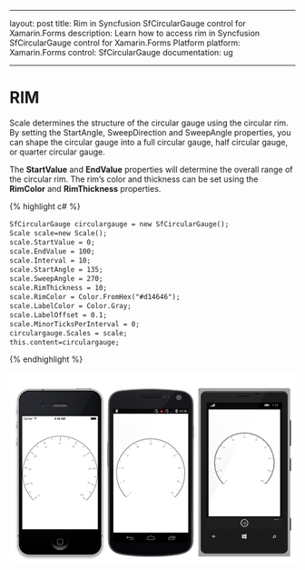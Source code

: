 ﻿---

layout: post
title: Rim in Syncfusion SfCircularGauge control for Xamarin.Forms
description: Learn how to access rim in Syncfusion SfCircularGauge control for Xamarin.Forms Platform
platform: Xamarin.Forms
control: SfCircularGauge
documentation: ug

---

# RIM

Scale determines the structure of the circular gauge using the circular rim. By setting the StartAngle, SweepDirection and SweepAngle properties, you can shape the circular gauge into a full circular gauge, half circular gauge, or quarter circular gauge.

The **StartValue** and **EndValue** properties will determine the overall range of the circular rim. The rim’s color and thickness can be set using the **RimColor** and **RimThickness** properties.

{% highlight c# %}

    SfCircularGauge circulargauge = new SfCircularGauge();
    Scale scale=new Scale();
    scale.StartValue = 0;
    scale.EndValue = 100;
    scale.Interval = 10;
    scale.StartAngle = 135;
    scale.SweepAngle = 270;
    scale.RimThickness = 10;
    scale.RimColor = Color.FromHex("#d14646");
    scale.LabelColor = Color.Gray;
    scale.LabelOffset = 0.1;
    scale.MinorTicksPerInterval = 0;
    circulargauge.Scales = scale;
    this.content=circulargauge;

{% endhighlight %}

![](rim_images/rim.png)